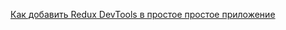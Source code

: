 [Как добавить Redux DevTools в простое простое приложение](./slides/basic-add-redux-devtools-to-app.jpg)
